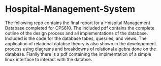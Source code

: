 # Hospital-Management-System

The following repo contains the final report for a Hoispital Management Database completed for CPS610. The included pdf contains the complete outline of the design process and all implementations of the database. Included is the code for the database tabes, quesries, and views. The application of relational databse theory is also shown in the developement process using diagrams and breakdowns of relational algebra done on the database. Fianlly there is a pdf containing the implmentation of a simple linux interface to interact with the databse.
